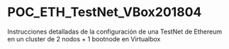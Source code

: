 # POC_ETH_TestNet_VBox201804
Instrucciones detalladas de la configuración de una TestNet de Ethereum en un cluster de 2 nodos + 1 bootnode en Virtualbox

